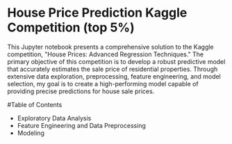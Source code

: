 # House Price Prediction Kaggle Competition (top 5%)
This Jupyter notebook presents a comprehensive solution to the Kaggle competition, "House Prices: Advanced Regression Techniques." The primary objective of this competition is to develop a robust predictive model that accurately estimates the sale price of residential properties. Through extensive data exploration, preprocessing, feature engineering, and model selection, my goal is to create a high-performing model capable of providing precise predictions for house sale prices.

#Table of Contents
- Exploratory Data Analysis
- Feature Engineering and Data Preprocessing
- Modeling
